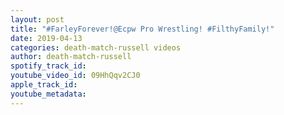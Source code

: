```yaml
---
layout: post
title: "#FarleyForever!@Ecpw Pro Wrestling! #FilthyFamily!"
date: 2019-04-13
categories: death-match-russell videos
author: death-match-russell
spotify_track_id: 
youtube_video_id: 09HhQqv2CJ0
apple_track_id: 
youtube_metadata: 
---
```

